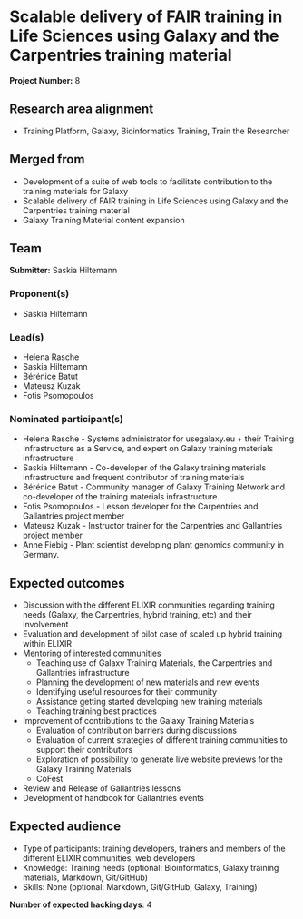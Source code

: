 # Scalable delivery of FAIR training in Life Sciences using Galaxy and the Carpentries training material

**Project Number:** 8

## Research area alignment

- Training Platform, Galaxy, Bioinformatics Training, Train the Researcher

## Merged from

- Development of a suite of web tools to facilitate contribution to the training materials for Galaxy
- Scalable delivery of FAIR training in Life Sciences using Galaxy and the Carpentries training material
- Galaxy Training Material content expansion

## Team

**Submitter:** Saskia Hiltemann

### Proponent(s)

- Saskia Hiltemann

### Lead(s)

- Helena Rasche
- Saskia Hiltemann
- Bérénice Batut
- Mateusz Kuzak
- Fotis Psomopoulos

### Nominated participant(s)

- Helena Rasche - Systems administrator for usegalaxy.eu + their Training Infrastructure as a Service, and expert on Galaxy training materials infrastructure 
- Saskia Hiltemann - Co-developer of the Galaxy training materials infrastructure and frequent contributor of training materials
- Bérénice Batut - Community manager of Galaxy Training Network and co-developer of the training materials infrastructure.
- Fotis Psomopoulos - Lesson developer for the Carpentries and Gallantries project member
- Mateusz Kuzak - Instructor trainer for the Carpentries and Gallantries project member
- Anne Fiebig - Plant scientist developing plant genomics community in Germany.

## Expected outcomes

- Discussion with the different ELIXIR communities regarding training needs (Galaxy, the Carpentries, hybrid training, etc) and their involvement
- Evaluation and development of pilot case of scaled up hybrid training within ELIXIR 
- Mentoring of interested communities
  - Teaching use of Galaxy Training Materials, the Carpentries and Gallantries infrastructure
  - Planning the development of new materials and new events
  - Identifying useful resources for their community
  - Assistance getting started developing new training materials
  - Teaching training best practices
- Improvement of contributions to the Galaxy Training Materials
  - Evaluation of contribution barriers during discussions
  - Evaluation of current strategies of different training communities to support their contributors
  - Exploration of possibility to generate live website previews for the Galaxy Training Materials
  - CoFest
- Review and Release of Gallantries lessons
- Development of handbook for Gallantries events

## Expected audience

- Type of participants: training developers, trainers and members of the different ELIXIR communities, web developers
- Knowledge: Training needs (optional: Bioinformatics, Galaxy training materials, Markdown, Git/GitHub)
- Skills: None (optional: Markdown, Git/GitHub, Galaxy, Training)

**Number of expected hacking days**: 4

